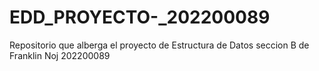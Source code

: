 # EDD_PROYECTO-_202200089
Repositorio que alberga el proyecto de Estructura de Datos seccion B de Franklin Noj 202200089
